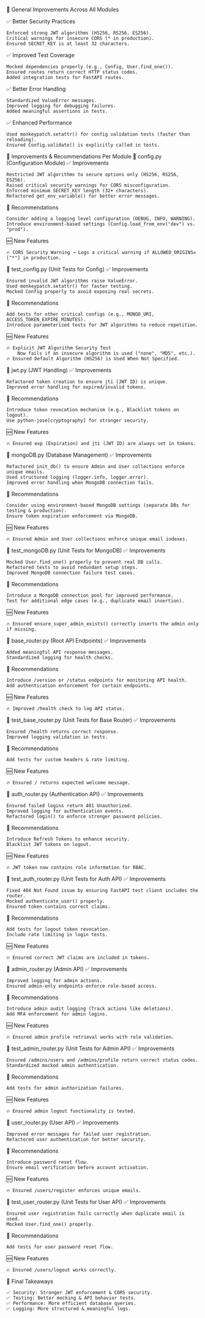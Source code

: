 🔹 General Improvements Across All Modules

✅ Better Security Practices

    Enforced strong JWT algorithms (HS256, RS256, ES256).
    Critical warnings for insecure CORS (* in production).
    Ensured SECRET_KEY is at least 32 characters.

✅ Improved Test Coverage

    Mocked dependencies properly (e.g., Config, User.find_one()).
    Ensured routes return correct HTTP status codes.
    Added integration tests for FastAPI routes.

✅ Better Error Handling

    Standardized ValueError messages.
    Improved logging for debugging failures.
    Added meaningful assertions in tests.

✅ Enhanced Performance

    Used monkeypatch.setattr() for config validation tests (faster than reloading).
    Ensured Config.validate() is explicitly called in tests.

🔹 Improvements & Recommendations Per Module
📌 config.py (Configuration Module)
✅ Improvements

    Restricted JWT algorithms to secure options only (HS256, RS256, ES256).
    Raised critical security warnings for CORS misconfiguration.
    Enforced minimum SECRET_KEY length (32+ characters).
    Refactored get_env_variable() for better error messages.

🚀 Recommendations

    Consider adding a logging level configuration (DEBUG, INFO, WARNING).
    Introduce environment-based settings (Config.load_from_env("dev") vs. "prod").

🆕 New Features

    🔥 CORS Security Warning → Logs a critical warning if ALLOWED_ORIGINS=["*"] in production.

📌 test_config.py (Unit Tests for Config)
✅ Improvements

    Ensured invalid JWT algorithms raise ValueError.
    Used monkeypatch.setattr() for faster testing.
    Mocked Config properly to avoid exposing real secrets.

🚀 Recommendations

    Add tests for other critical configs (e.g., MONGO_URI, ACCESS_TOKEN_EXPIRE_MINUTES).
    Introduce parameterized tests for JWT algorithms to reduce repetition.

🆕 New Features

    🔥 Explicit JWT Algorithm Security Test
        Now fails if an insecure algorithm is used ("none", "MD5", etc.).
    🔥 Ensured Default Algorithm (HS256) is Used When Not Specified.

📌 jwt.py (JWT Handling)
✅ Improvements

    Refactored token creation to ensure jti (JWT ID) is unique.
    Improved error handling for expired/invalid tokens.

🚀 Recommendations

    Introduce token revocation mechanism (e.g., Blacklist tokens on logout).
    Use python-jose[cryptography] for stronger security.

🆕 New Features

    🔥 Ensured exp (Expiration) and jti (JWT ID) are always set in tokens.

📌 mongoDB.py (Database Management)
✅ Improvements

    Refactored init_db() to ensure Admin and User collections enforce unique emails.
    Used structured logging (logger.info, logger.error).
    Improved error handling when MongoDB connection fails.

🚀 Recommendations

    Consider using environment-based MongoDB settings (separate DBs for testing & production).
    Ensure token expiration enforcement via MongoDB.

🆕 New Features

    🔥 Ensured Admin and User collections enforce unique email indexes.

📌 test_mongoDB.py (Unit Tests for MongoDB)
✅ Improvements

    Mocked User.find_one() properly to prevent real DB calls.
    Refactored tests to avoid redundant setup steps.
    Improved MongoDB connection failure test cases.

🚀 Recommendations

    Introduce a MongoDB connection pool for improved performance.
    Test for additional edge cases (e.g., duplicate email insertion).

🆕 New Features

    🔥 Ensured ensure_super_admin_exists() correctly inserts the admin only if missing.

📌 base_router.py (Root API Endpoints)
✅ Improvements

    Added meaningful API response messages.
    Standardized logging for health checks.

🚀 Recommendations

    Introduce /version or /status endpoints for monitoring API health.
    Add authentication enforcement for certain endpoints.

🆕 New Features

    🔥 Improved /health check to log API status.

📌 test_base_router.py (Unit Tests for Base Router)
✅ Improvements

    Ensured /health returns correct response.
    Improved logging validation in tests.

🚀 Recommendations

    Add tests for custom headers & rate limiting.

🆕 New Features

    🔥 Ensured / returns expected welcome message.

📌 auth_router.py (Authentication API)
✅ Improvements

    Ensured failed logins return 401 Unauthorized.
    Improved logging for authentication events.
    Refactored login() to enforce stronger password policies.

🚀 Recommendations

    Introduce Refresh Tokens to enhance security.
    Blacklist JWT tokens on logout.

🆕 New Features

    🔥 JWT token now contains role information for RBAC.

📌 test_auth_router.py (Unit Tests for Auth API)
✅ Improvements

    Fixed 404 Not Found issue by ensuring FastAPI test client includes the router.
    Mocked authenticate_user() properly.
    Ensured token contains correct claims.

🚀 Recommendations

    Add tests for logout token revocation.
    Include rate limiting in login tests.

🆕 New Features

    🔥 Ensured correct JWT claims are included in tokens.

📌 admin_router.py (Admin API)
✅ Improvements

    Improved logging for admin actions.
    Ensured admin-only endpoints enforce role-based access.

🚀 Recommendations

    Introduce admin audit logging (Track actions like deletions).
    Add MFA enforcement for admin logins.

🆕 New Features

    🔥 Ensured admin profile retrieval works with role validation.

📌 test_admin_router.py (Unit Tests for Admin API)
✅ Improvements

    Ensured /admins/users and /admins/profile return correct status codes.
    Standardized mocked admin authentication.

🚀 Recommendations

    Add tests for admin authorization failures.

🆕 New Features

    🔥 Ensured admin logout functionality is tested.

📌 user_router.py (User API)
✅ Improvements

    Improved error messages for failed user registration.
    Refactored user authentication for better security.

🚀 Recommendations

    Introduce password reset flow.
    Ensure email verification before account activation.

🆕 New Features

    🔥 Ensured /users/register enforces unique emails.

📌 test_user_router.py (Unit Tests for User API)
✅ Improvements

    Ensured user registration fails correctly when duplicate email is used.
    Mocked User.find_one() properly.

🚀 Recommendations

    Add tests for user password reset flow.

🆕 New Features

    🔥 Ensured /users/logout works correctly.

🚀 Final Takeaways

    ✅ Security: Stronger JWT enforcement & CORS security.
    ✅ Testing: Better mocking & API behavior tests.
    ✅ Performance: More efficient database queries.
    ✅ Logging: More structured & meaningful logs.